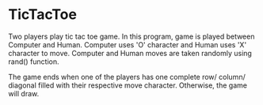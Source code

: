 # TicTacToe

Two players play tic tac toe game. In this program, game is played between Computer and Human. Computer uses 'O' character and Human uses 'X' character to move. Computer and Human moves are taken randomly using rand() function.

The game ends when one of the players has one complete row/ column/ diagonal filled with their respective move character. Otherwise, the game will draw. 
